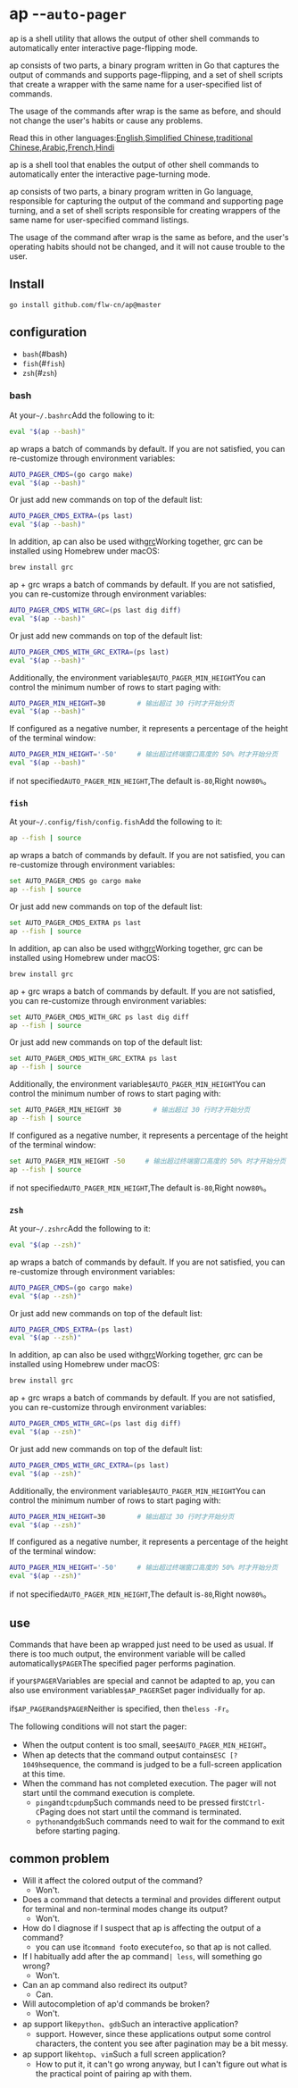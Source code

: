 # ap --`auto-pager`

ap is a shell utility that allows the output of other shell commands to automatically enter interactive page-flipping mode.

ap consists of two parts, a binary program written in Go that captures the output of commands and supports page-flipping, and a set of shell scripts that create a wrapper with the same name for a user-specified list of commands.

The usage of the commands after wrap is the same as before, and should not change the user's habits or cause any problems.

Read this in other languages:[English](README.en.md),[Simplified Chinese](README.md),[traditional Chinese](README.zh-TW.md),[Arabic](README.ar.md),[French](README.fr.md),[Hindi](README.hi.md)

ap is a shell tool that enables the output of other shell commands to automatically enter the interactive page-turning mode.

ap consists of two parts, a binary program written in Go language, responsible for capturing the output of the command and supporting page turning,
and a set of shell scripts responsible for creating wrappers of the same name for user-specified command listings.

The usage of the command after wrap is the same as before, and the user's operating habits should not be changed, and it will not cause trouble to the user.

## Install

    go install github.com/flw-cn/ap@master

## configuration

-   `bash`(#bash)
-   `fish`(#`fish`)
-   `zsh`(#`zsh`)

### bash

At your`~/.bashrc`Add the following to it:

```sh
eval "$(ap --bash)"
```

ap wraps a batch of commands by default. If you are not satisfied, you can re-customize through environment variables:

```sh
AUTO_PAGER_CMDS=(go cargo make)
eval "$(ap --bash)"
```

Or just add new commands on top of the default list:

```sh
AUTO_PAGER_CMDS_EXTRA=(ps last)
eval "$(ap --bash)"
```

In addition, ap can also be used with[grc](https://github.com/garabik/grc)Working together, grc can be installed using Homebrew under macOS:

```sh
brew install grc
```

ap + grc wraps a batch of commands by default. If you are not satisfied, you can re-customize through environment variables:

```sh
AUTO_PAGER_CMDS_WITH_GRC=(ps last dig diff)
eval "$(ap --bash)"
```

Or just add new commands on top of the default list:

```sh
AUTO_PAGER_CMDS_WITH_GRC_EXTRA=(ps last)
eval "$(ap --bash)"
```

Additionally, the environment variable`$AUTO_PAGER_MIN_HEIGHT`You can control the minimum number of rows to start paging with:

```sh
AUTO_PAGER_MIN_HEIGHT=30        # 输出超过 30 行时才开始分页
eval "$(ap --bash)"
```

If configured as a negative number, it represents a percentage of the height of the terminal window:

```sh
AUTO_PAGER_MIN_HEIGHT='-50'     # 输出超过终端窗口高度的 50% 时才开始分页
eval "$(ap --bash)"
```

if not specified`AUTO_PAGER_MIN_HEIGHT`,The default is`-80`,Right now`80%`。

### `fish`

At your`~/.config/fish/config.fish`Add the following to it:

```sh
ap --fish | source
```

ap wraps a batch of commands by default. If you are not satisfied, you can re-customize through environment variables:

```sh
set AUTO_PAGER_CMDS go cargo make
ap --fish | source
```

Or just add new commands on top of the default list:

```sh
set AUTO_PAGER_CMDS_EXTRA ps last
ap --fish | source
```

In addition, ap can also be used with[grc](https://github.com/garabik/grc)Working together, grc can be installed using Homebrew under macOS:

```sh
brew install grc
```

ap + grc wraps a batch of commands by default. If you are not satisfied, you can re-customize through environment variables:

```sh
set AUTO_PAGER_CMDS_WITH_GRC ps last dig diff
ap --fish | source
```

Or just add new commands on top of the default list:

```sh
set AUTO_PAGER_CMDS_WITH_GRC_EXTRA ps last
ap --fish | source
```

Additionally, the environment variable`$AUTO_PAGER_MIN_HEIGHT`You can control the minimum number of rows to start paging with:

```sh
set AUTO_PAGER_MIN_HEIGHT 30        # 输出超过 30 行时才开始分页
ap --fish | source
```

If configured as a negative number, it represents a percentage of the height of the terminal window:

```sh
set AUTO_PAGER_MIN_HEIGHT -50     # 输出超过终端窗口高度的 50% 时才开始分页
ap --fish | source
```

if not specified`AUTO_PAGER_MIN_HEIGHT`,The default is`-80`,Right now`80%`。

### `zsh`

At your`~/.zshrc`Add the following to it:

```sh
eval "$(ap --zsh)"
```

ap wraps a batch of commands by default. If you are not satisfied, you can re-customize through environment variables:

```sh
AUTO_PAGER_CMDS=(go cargo make)
eval "$(ap --zsh)"
```

Or just add new commands on top of the default list:

```sh
AUTO_PAGER_CMDS_EXTRA=(ps last)
eval "$(ap --zsh)"
```

In addition, ap can also be used with[grc](https://github.com/garabik/grc)Working together, grc can be installed using Homebrew under macOS:

```sh
brew install grc
```

ap + grc wraps a batch of commands by default. If you are not satisfied, you can re-customize through environment variables:

```sh
AUTO_PAGER_CMDS_WITH_GRC=(ps last dig diff)
eval "$(ap --zsh)"
```

Or just add new commands on top of the default list:

```sh
AUTO_PAGER_CMDS_WITH_GRC_EXTRA=(ps last)
eval "$(ap --zsh)"
```

Additionally, the environment variable`$AUTO_PAGER_MIN_HEIGHT`You can control the minimum number of rows to start paging with:

```sh
AUTO_PAGER_MIN_HEIGHT=30        # 输出超过 30 行时才开始分页
eval "$(ap --zsh)"
```

If configured as a negative number, it represents a percentage of the height of the terminal window:

```sh
AUTO_PAGER_MIN_HEIGHT='-50'     # 输出超过终端窗口高度的 50% 时才开始分页
eval "$(ap --zsh)"
```

if not specified`AUTO_PAGER_MIN_HEIGHT`,The default is`-80`,Right now`80%`。

## use

Commands that have been ap wrapped just need to be used as usual.
If there is too much output, the environment variable will be called automatically`$PAGER`The specified pager performs pagination.

if your`$PAGER`Variables are special and cannot be adapted to ap, you can also use environment variables`$AP_PAGER`Set pager individually for ap.

if`$AP_PAGER`and`$PAGER`Neither is specified, then the`less -Fr`。

The following conditions will not start the pager:

-   When the output content is too small, see`$AUTO_PAGER_MIN_HEIGHT`。
-   When ap detects that the command output contains`ESC [?1049h`sequence, the command is judged to be a full-screen application at this time.
-   When the command has not completed execution. The pager will not start until the command execution is complete.
    -   `ping`and`tcpdump`Such commands need to be pressed first`Ctrl-C`Paging does not start until the command is terminated.
    -   `python`and`gdb`Such commands need to wait for the command to exit before starting paging.

## common problem

-   Will it affect the colored output of the command?
    -   Won't.
-   Does a command that detects a terminal and provides different output for terminal and non-terminal modes change its output?
    -   Won't.
-   How do I diagnose if I suspect that ap is affecting the output of a command?
    -   you can use it`command foo`to execute`foo`, so that ap is not called.
-   If I habitually add after the ap command`| less`, will something go wrong?
    -   Won't.
-   Can an ap command also redirect its output?
    -   Can.
-   Will autocompletion of ap'd commands be broken?
    -   Won't.
-   ap support like`python`、`gdb`Such an interactive application?
    -   support. However, since these applications output some control characters, the content you see after pagination may be a bit messy.
-   ap support like`htop`、`vim`Such a full screen application?
    -   How to put it, it can't go wrong anyway, but I can't figure out what is the practical point of pairing ap with them.
